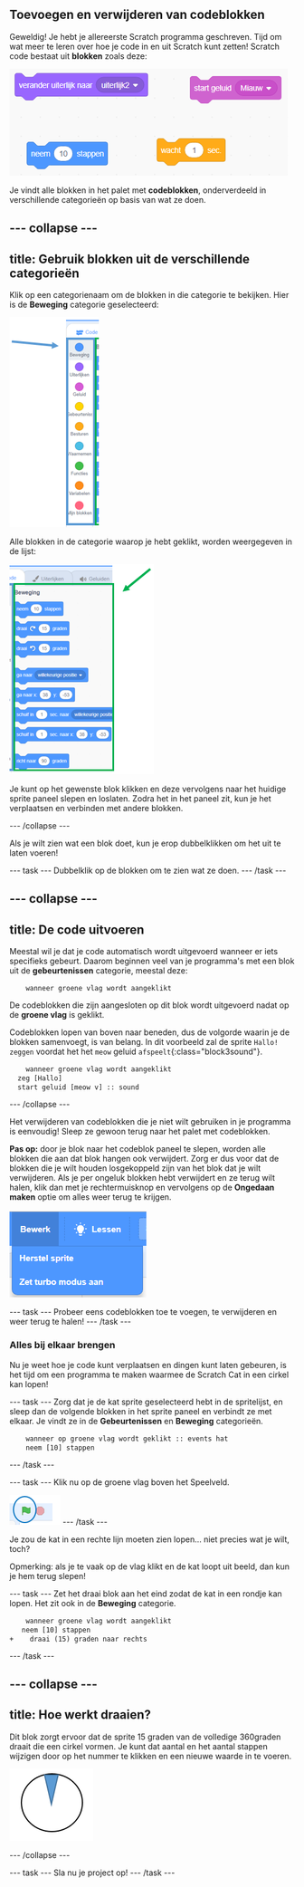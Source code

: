 ## Toevoegen en verwijderen van codeblokken

Geweldig! Je hebt je allereerste Scratch programma geschreven. Tijd om wat meer te leren over hoe je code in en uit Scratch kunt zetten! Scratch code bestaat uit **blokken** zoals deze:

![](images/code1.png)

Je vindt alle blokken in het palet met **codeblokken**, onderverdeeld in verschillende categorieën op basis van wat ze doen.

--- collapse ---
---
title: Gebruik blokken uit de verschillende categorieën
---

Klik op een categorienaam om de blokken in die categorie te bekijken. Hier is de **Beweging** categorie geselecteerd:

![](images/code2a.png)

Alle blokken in de categorie waarop je hebt geklikt, worden weergegeven in de lijst:

![](images/code2b.png)

Je kunt op het gewenste blok klikken en deze vervolgens naar het huidige sprite paneel slepen en loslaten. Zodra het in het paneel zit, kun je het verplaatsen en verbinden met andere blokken.

--- /collapse ---

Als je wilt zien wat een blok doet, kun je erop dubbelklikken om het uit te laten voeren!

--- task --- Dubbelklik op de blokken om te zien wat ze doen. --- /task ---

--- collapse ---
---
title: De code uitvoeren
---

Meestal wil je dat je code automatisch wordt uitgevoerd wanneer er iets specifieks gebeurt. Daarom beginnen veel van je programma's met een blok uit de **gebeurtenissen** categorie, meestal deze:

```blocks3
    wanneer groene vlag wordt aangeklikt
```

De codeblokken die zijn aangesloten op dit blok wordt uitgevoerd nadat op de **groene vlag** is geklikt.

Codeblokken lopen van boven naar beneden, dus de volgorde waarin je de blokken samenvoegt, is van belang. In dit voorbeeld zal de sprite `Hallo!` `zeggen` voordat het het `meow` geluid `afspeelt`{:class="block3sound"}.

```blocks3
    wanneer groene vlag wordt aangeklikt
  zeg [Hallo]
  start geluid [meow v] :: sound
```

--- /collapse ---

Het verwijderen van codeblokken die je niet wilt gebruiken in je programma is eenvoudig! Sleep ze gewoon terug naar het palet met codeblokken.

**Pas op:** door je blok naar het codeblok paneel te slepen, worden alle blokken die aan dat blok hangen ook verwijdert. Zorg er dus voor dat de blokken die je wilt houden losgekoppeld zijn van het blok dat je wilt verwijderen. Als je per ongeluk blokken hebt verwijdert en ze terug wilt halen, klik dan met je rechtermuisknop en vervolgens op de **Ongedaan maken** optie om alles weer terug te krijgen.

![](images/code6.png)

--- task --- Probeer eens codeblokken toe te voegen, te verwijderen en weer terug te halen! --- /task ---

### Alles bij elkaar brengen

Nu je weet hoe je code kunt verplaatsen en dingen kunt laten gebeuren, is het tijd om een ​​programma te maken waarmee de Scratch Cat in een cirkel kan lopen!

--- task --- Zorg dat je de kat sprite geselecteerd hebt in de spritelijst, en sleep dan de volgende blokken in het sprite paneel en verbindt ze met elkaar. Je vindt ze in de **Gebeurtenissen** en **Beweging** categorieën.

```blocks3
    wanneer op groene vlag wordt geklikt :: events hat
    neem [10] stappen
```

--- /task ---

--- task --- Klik nu op de groene vlag boven het Speelveld.

![](images/code7.png) --- /task ---

Je zou de kat in een rechte lijn moeten zien lopen... niet precies wat je wilt, toch?

Opmerking: als je te vaak op de vlag klikt en de kat loopt uit beeld, dan kun je hem terug slepen!

--- task --- Zet het draai blok aan het eind zodat de kat in een rondje kan lopen. Het zit ook in de **Beweging** categorie.

```blocks3
    wanneer groene vlag wordt aangeklikt
   neem [10] stappen
+    draai (15) graden naar rechts
```

--- /task ---

--- collapse ---
---
title: Hoe werkt draaien?
---

Dit blok zorgt ervoor dat de sprite 15 graden van de volledige 360 ​​graden draait die een cirkel vormen. Je kunt dat aantal en het aantal stappen wijzigen door op het nummer te klikken en een nieuwe waarde in te voeren.

![](images/code9.png)

--- /collapse ---

--- task --- Sla nu je project op! --- /task ---